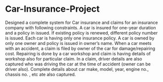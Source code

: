 # Car-Insurance-Project

Designed a complete system for Car insurance and claims for an insurance company with following constraints.
A car is insured for one-year duration and a policy in issued. If existing policy is renewed, different
policy number is issued. Each car is having only one insurance policy. A car is owned by only one owner
and policy is issued in owner’s name. When a car meets with an accident, a claim is filed by owner of
the car for damage/repairing cost. Repairing is done by a car workshop and claim is having details of
workshop also for particular claim. In a claim, driver details are also captured who was driving the car
at the time of accident (owner can be driver also). Complete details about car make, model, year,
engine no., chassis no. , etc ate also captured.

